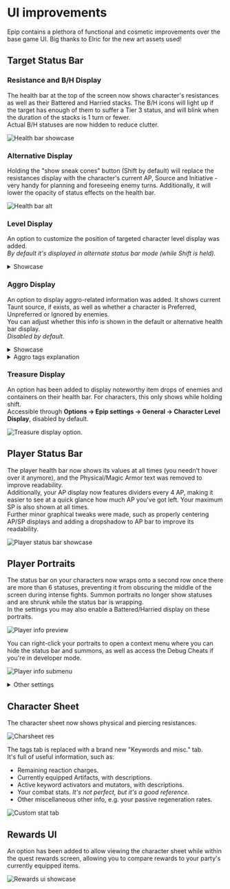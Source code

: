 ﻿# UI improvements
Epip contains a plethora of functional and cosmetic improvements over the base game UI. Big thanks to Elric for the new art assets used!

## Target Status Bar

### Resistance and B/H Display
The health bar at the top of the screen now shows character's resistances as well as their Battered and Harried stacks. The B/H icons will light up if the target has enough of them to suffer a Tier 3 status, and will blink when the duration of the stacks is 1 turn or fewer.  
Actual B/H statuses are now hidden to reduce clutter.  

![Health bar showcase](img/ui/health_bar.png)

### Alternative Display
Holding the "show sneak cones" button (Shift by default) will replace the resistances display with the character's current AP, Source and Initiative - very handy for planning and foreseeing enemy turns. Additionally, it will lower the opacity of status effects on the health bar.  

![Health bar alt](img/ui/health_bar_shift.png)

### Level Display
An option to customize the position of targeted character level display was added.  
*By default it's displayed in alternate status bar mode (while Shift is held).*  
<details>
<summary>Showcase</summary>
<p>Accessible through <b>Options -> Epip settings -> General -> Character Level Display</b>.</p>
<table>
<tr><td>Hidden:            </td><td><img src="../img/ui/lvl_display_hidden.png"/></td></tr>
<tr><td>After Name:        </td><td><img src="../img/ui/lvl_display_after_name.png"/></td></tr>
<tr><td>Below Health Bar:  </td><td><img src="../img/ui/lvl_display_below.png"/></td></tr>
<tr><td>When holding Shift:</td><td><img src="../img/ui/lvl_display_shift.png"/></td></tr>
</table>
</details>

### Aggro Display
An option to display aggro-related information was added. It shows current Taunt source, if exists, as well as whether a character is Preferred, Unpreferred or Ignored by enemies.  
You can adjust whether this info is shown in the default or alternative health bar display.  
*Disabled by default.*  
<details>
<summary>Showcase</summary>
Accessible through <b>Options -> Epip settings -> General -> Show Aggro Information</b>.
<table>
<tr><td>Preferred:   </td><td><img src="../img/ui/aggro_pref.png"/></td></tr>
<tr><td>Unpreferred: </td><td><img src="../img/ui/aggro_unpref.png"/></td></tr>
<tr><td>Ignored:     </td><td><img src="../img/ui/aggro_ignored.png"/></td></tr>
<tr><td>Taunted:     </td><td><img src="../img/ui/aggro_taunted.png"/></td></tr>
</table>
</details>
<details>
<summary>Aggro tags explanation</summary>
<p>AI chooses its targets based on a number of parameters, such as target's effective HP, how easy it is to get to the target and so on. Its behavior is also influenced by aggro tags.</p>
<ul>
<li>No tag: AI has no preference on whether to choose this character as the primary attack target or not. However, AI will actively try to hit this character with AOE attacks. Most characters will not have any aggro tag by default.</li>
<li>Preferred: AI will actively try to make this character its primary attack target. This aggro tag is manually provided to some important NPCs and is not normally obtainable during gameplay.</li>
<li>Unpreferred: AI will try not to make this character its primary target. <b>However, AI will still actively try to AOE this character.</b> This tag is usually acquired by using Subjugated status, and is also manually provided to some characters, mostly summons.</li>
<li>Ignored: AI will try to act as if this character does not exist.</li>
<li>Taunted: this AI will consider the source of Taunt a Preferred target.</li>
</ul>
<p><b>This information is only relevant for Epic Encounters 2!</b></p>
</details>

### Treasure Display
An option has been added to display noteworthy item drops of enemies and containers on their health bar. For characters, this only shows while holding shift.  
Accessible through **Options -> Epip settings -> General -> Character Level Display**, disabled by default.  

![Treasure display option.](img/ui/treasure_display.png)

## Player Status Bar
The player health bar now shows its values at all times (you needn't hover over it anymore), and the Physical/Magic Armor text was removed to improve readability.  
Additionally, your AP display now features dividers every 4 AP, making it easier to see at a quick glance how much AP you've got left. Your maximum SP is also shown at all times.  
Further minor graphical tweaks were made, such as properly centering AP/SP displays and adding a dropshadow to AP bar to improve its readability.  

![Player status bar showcase](img/ui/status_console.png)

## Player Portraits
The status bar on your characters now wraps onto a second row once there are more than 6 statuses, preventing it from obscuring the middle of the screen during intense fights. Summon portraits no longer show statuses and are shrunk while the status bar is wrapping.  
In the settings you may also enable a Battered/Harried display on these portraits.  

![Player info preview](img/ui/player_info.png)

You can right-click your portraits to open a context menu where you can hide the status bar and summons, as well as access the Debug Cheats if you're in developer mode.  

![Player info submenu](img/ui/status_dropdown.png)

<details>
<summary>Other settings</summary>
<b>Options -> Epip settings -> Player portraits</b>
<table>
<tr><td>Display B/H on player portraits</td><td><p>Display nice, big B/H indicators right over player portaits.</p><p>Disabled by default.</p></td></tr>
<tr><td>Status Opacity in Combat       </td><td><p>Make statuses less visible.</p><p>Hovering over statuses will always show them at full opacity.</p>
                                                <br>
                                                <p><img src="../img/ui/status_opacity.png"/></p></td></tr>
</table>
</details>

## Character Sheet
The character sheet now shows physical and piercing resistances.

![Charsheet res](img/ui/resistances.png)

The tags tab is replaced with a brand new "Keywords and misc." tab.  
It's full of useful information, such as:

- Remaining reaction charges.
- Currently equipped Artifacts, with descriptions.
- Active keyword activators and mutators, with descriptions.
- Your combat stats. *It's not perfect, but it's a good reference.*
- Other miscellaneous other info, e.g. your passive regeneration rates.

![Custom stat tab](img/ui/keywords.png)

## Rewards UI
An option has been added to allow viewing the character sheet while within the quest rewards screen, allowing you to compare rewards to your party's currently equipped items.

![Rewards ui showcase](img/ui/rewards.png)
